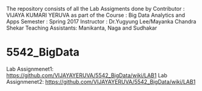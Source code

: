 The repository consists of all the Lab Assigments done by
Contributor : VIJAYA KUMARI YERUVA
as part of the 
Course : Big Data Analytics and Apps
Semester : Spring 2017
Instructor : Dr.Yugyung Lee/Mayanka Chandra Shekar
Teaching Assistants: Manikanta, Naga and Sudhakar


# 5542_BigData
Lab Assignmenet1: https://github.com/VIJAYAYERUVA/5542_BigData/wiki/LAB1
Lab Assignmenet2: https://github.com/VIJAYAYERUVA/5542_BigData/wiki/LAB1
